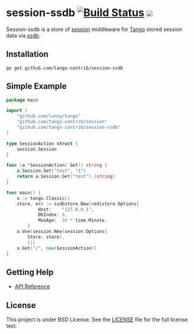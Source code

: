 session-ssdb [![Build Status](https://drone.io/github.com/tango-contrib/session-ssdb/status.png)](https://drone.io/github.com/tango-contrib/session-ssdb/latest) [![](http://gocover.io/_badge/github.com/tango-contrib/session-ssdb)](http://gocover.io/github.com/tango-contrib/session-ssdb)
======

Session-ssdb is a store of [session](https://github.com/tango-contrib/session) middleware for [Tango](https://github.com/lunny/tango) stored session data via [ssdb](http://ssdb.io).

## Installation

    go get github.com/tango-contrib/session-ssdb

## Simple Example

```Go
package main

import (
    "github.com/lunny/tango"
    "github.com/tango-contrib/session"
    "github.com/tango-contrib/session-ssdb"
)

type SessionAction struct {
    session.Session
}

func (a *SessionAction) Get() string {
    a.Session.Set("test", "1")
    return a.Session.Get("test").(string)
}

func main() {
    o := tango.Classic()
    store, err := ssdbstore.New(redistore.Options{
            Host:    "127.0.0.1",
            DbIndex: 0,
            MaxAge:  30 * time.Minute,
        }
    o.Use(session.New(session.Options{
        Store: store),
        }))
    o.Get("/", new(SessionAction))
}
```

## Getting Help

- [API Reference](https://gowalker.org/github.com/tango-contrib/session-ssdb)

## License

This project is under BSD License. See the [LICENSE](LICENSE) file for the full license text.
